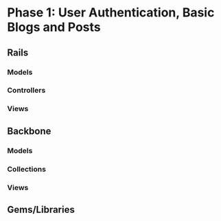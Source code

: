 # Phase 1: User Authentication, Basic Blogs and Posts

## Rails
### Models

### Controllers

### Views

## Backbone
### Models

### Collections

### Views

## Gems/Libraries
